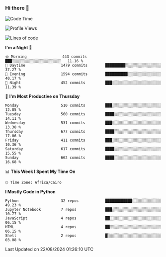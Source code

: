 ### Hi there 👋

<!--
**AMR-KELEG/AMR-KELEG** is a ✨ _special_ ✨ repository because its `README.md` (this file) appears on your GitHub profile.

Here are some ideas to get you started:

- 🔭 I’m currently working on ...
- 🌱 I’m currently learning ...
- 👯 I’m looking to collaborate on ...
- 🤔 I’m looking for help with ...
- 💬 Ask me about ...
- 📫 How to reach me: ...
- 😄 Pronouns: ...
- ⚡ Fun fact: ...
-->

<!--START_SECTION:waka-->
![Code Time](http://img.shields.io/badge/Code%20Time-0%20secs-blue)

![Profile Views](http://img.shields.io/badge/Profile%20Views-1-blue)

![Lines of code](https://img.shields.io/badge/From%20Hello%20World%20I%27ve%20Written-24.1%20million%20lines%20of%20code-blue)

**I'm a Night 🦉** 

```text
🌞 Morning                443 commits         ███░░░░░░░░░░░░░░░░░░░░░░   11.16 % 
🌆 Daytime                1479 commits        █████████░░░░░░░░░░░░░░░░   37.27 % 
🌃 Evening                1594 commits        ██████████░░░░░░░░░░░░░░░   40.17 % 
🌙 Night                  452 commits         ███░░░░░░░░░░░░░░░░░░░░░░   11.39 % 
```
📅 **I'm Most Productive on Thursday** 

```text
Monday                   510 commits         ███░░░░░░░░░░░░░░░░░░░░░░   12.85 % 
Tuesday                  560 commits         ████░░░░░░░░░░░░░░░░░░░░░   14.11 % 
Wednesday                531 commits         ███░░░░░░░░░░░░░░░░░░░░░░   13.38 % 
Thursday                 677 commits         ████░░░░░░░░░░░░░░░░░░░░░   17.06 % 
Friday                   411 commits         ███░░░░░░░░░░░░░░░░░░░░░░   10.36 % 
Saturday                 617 commits         ████░░░░░░░░░░░░░░░░░░░░░   15.55 % 
Sunday                   662 commits         ████░░░░░░░░░░░░░░░░░░░░░   16.68 % 
```


📊 **This Week I Spent My Time On** 

```text
🕑︎ Time Zone: Africa/Cairo
```

**I Mostly Code in Python** 

```text
Python                   32 repos            ████████████░░░░░░░░░░░░░   49.23 % 
Jupyter Notebook         7 repos             ███░░░░░░░░░░░░░░░░░░░░░░   10.77 % 
JavaScript               4 repos             ██░░░░░░░░░░░░░░░░░░░░░░░   06.15 % 
HTML                     4 repos             ██░░░░░░░░░░░░░░░░░░░░░░░   06.15 % 
Shell                    2 repos             █░░░░░░░░░░░░░░░░░░░░░░░░   03.08 % 
```




 Last Updated on 22/08/2024 01:26:10 UTC
<!--END_SECTION:waka-->
